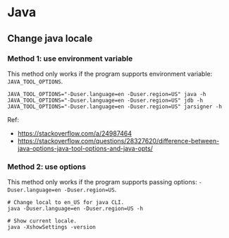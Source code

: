 # Java

## Change java locale

### Method 1: use environment variable

This method only works if the program supports environment variable:
`JAVA_TOOL_OPTIONS`.

```
JAVA_TOOL_OPTIONS="-Duser.language=en -Duser.region=US" java -h
JAVA_TOOL_OPTIONS="-Duser.language=en -Duser.region=US" jdb -h
JAVA_TOOL_OPTIONS="-Duser.language=en -Duser.region=US" jarsigner -h
```

Ref:
* https://stackoverflow.com/a/24987464
* https://stackoverflow.com/questions/28327620/difference-between-java-options-java-tool-options-and-java-opts/

### Method 2: use options

This method only works if the program supports passing options:
`-Duser.language=en -Duser.region=US`.

```
# Change local to en_US for java CLI.
java -Duser.language=en -Duser.region=US -h

# Show current locale.
java -XshowSettings -version
```
